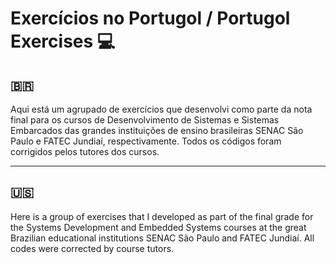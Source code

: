 # Exercícios no Portugol / Portugol Exercises 💻

<h2> 🇧🇷 </h2> 
Aqui está um agrupado de exercícios que desenvolvi como parte da nota final para os cursos de Desenvolvimento de Sistemas e Sistemas Embarcados das grandes instituições de ensino brasileiras SENAC São Paulo e FATEC Jundiaí, respectivamente. Todos os códigos foram corrigidos pelos tutores dos cursos.

-----------------------------------------------------------------------------------------------------------------------------------------------------------

<h2>  🇺🇸 </h2> 
Here is a group of exercises that I developed as part of the final grade for the Systems Development and Embedded Systems courses at the great Brazilian educational institutions SENAC São Paulo and FATEC Jundiaí. All codes were corrected by course tutors.
